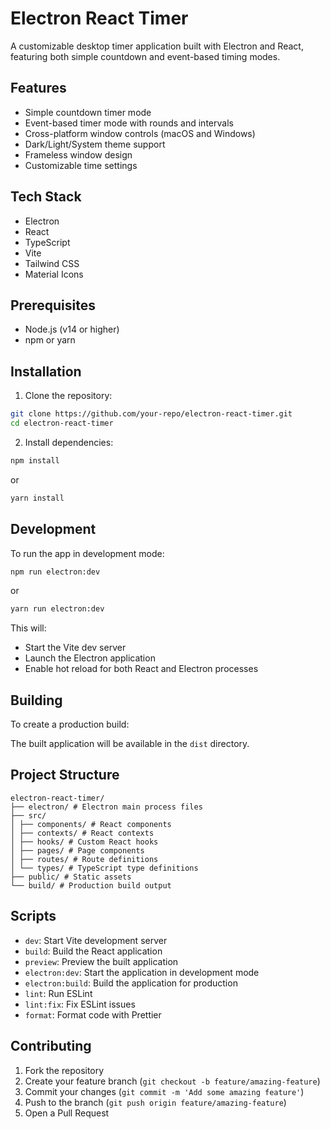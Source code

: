 # Electron React Timer

A customizable desktop timer application built with Electron and React, featuring both simple countdown and event-based timing modes.

## Features

- Simple countdown timer mode
- Event-based timer mode with rounds and intervals
- Cross-platform window controls (macOS and Windows)
- Dark/Light/System theme support
- Frameless window design
- Customizable time settings

## Tech Stack

- Electron
- React
- TypeScript
- Vite
- Tailwind CSS
- Material Icons

## Prerequisites

- Node.js (v14 or higher)
- npm or yarn

## Installation

1. Clone the repository:

```bash
git clone https://github.com/your-repo/electron-react-timer.git
cd electron-react-timer
```

2. Install dependencies:

```bash
npm install
```
or
```bash
yarn install
```

## Development

To run the app in development mode:

```bash
npm run electron:dev
```
or

```bash
yarn run electron:dev
```

This will:
- Start the Vite dev server
- Launch the Electron application
- Enable hot reload for both React and Electron processes

## Building

To create a production build:


The built application will be available in the `dist` directory.

## Project Structure

```
electron-react-timer/
├── electron/ # Electron main process files
├── src/
│ ├── components/ # React components
│ ├── contexts/ # React contexts
│ ├── hooks/ # Custom React hooks
│ ├── pages/ # Page components
│ ├── routes/ # Route definitions
│ └── types/ # TypeScript type definitions
├── public/ # Static assets
└── build/ # Production build output
```


## Scripts

- `dev`: Start Vite development server
- `build`: Build the React application
- `preview`: Preview the built application
- `electron:dev`: Start the application in development mode
- `electron:build`: Build the application for production
- `lint`: Run ESLint
- `lint:fix`: Fix ESLint issues
- `format`: Format code with Prettier

## Contributing

1. Fork the repository
2. Create your feature branch (`git checkout -b feature/amazing-feature`)
3. Commit your changes (`git commit -m 'Add some amazing feature'`)
4. Push to the branch (`git push origin feature/amazing-feature`)
5. Open a Pull Request


